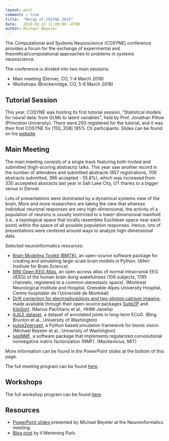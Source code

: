 ```yaml
---
layout: post
comments : true
title:  "Recap of COSYNE 2018"
date:   2018-03-12 11:00:00 -0700
author: Michael Beyeler
---
```


The Computational and Systems Neuroscience (COSYNE) conference provides a forum for the exchange of
experimental and theoretical/computational approaches to problems in systems neuroscience.

The conference is divided into two main sessions:
- Main meeting (Denver, CO, 1-4 March 2018)
- Workshops (Breckenridge, CO, 5-6 March 2018)


## Tutorial Session

This year, COSYNE was hosting its first tutorial session,
"Statistical models for neural data: from GLMs to latent variables",
held by Prof. Jonathan Pillow (Princeton University).
There were 293 registered for the tutorial, and it was their first COSYNE for [155, 208] (95% CI) participants. 
Slides can be found on his <a href="http://pillowlab.princeton.edu/teaching.html">website</a>.


## Main Meeting

The main meeting consists of a single track featuring both invited and submitted (high-scoring abstracts) talks.
This year saw another record in the number of attendees and submitted abstracts
(857 registrations, 709 abstracts submitted, 396 accepted - 55.8%),
which was increased from 330 accepeted abstracts last year in Salt Lake City, UT
thanks to a bigger venue in Denver.

Lots of presentations were dominated by a dynamical systems view of the brain.
More and more researchers are taking the view that whereas individual neuronal responses are very high-dimensional,
the activity of a population of neurons is usually restricted to a lower-dimensional manifold 
(i.e., a topological space that locally resembles Euclidean space near each point) within the
space of all possible population responses.
Hence, lots of presentations were centered around ways to analyze high-dimensional data.

Selected neuroinformatics resources:
- <a href="https://alleninstitute.github.io/bmtk">Brain Modeling Toolkit (BMTK)</a>, an open-source software package for creating and simulating large-scale brain models in Python. (Allen Institute for Brain Science)
- <a href="https://mni-open-ieegatlas.research.mcgill.ca">MNI Open iEEG Atlas</a>, an open access atlas of normal intracranial EEG (iEEG) of the human brain durig wakefulness (106 subjects, 1785 channels, registered to a common stereotaxic space). (Montreal Neurological Institute and Hospital, Grenoble-Alpes University Hospital, Centre hospitalier de l'Université de Montréal)
- <a href="">Drift correction for electrophysiology and two-photon calcium imaging</a>, made available through their open-source packages <a href="https://github.com/cortex-lab/Suite2P">Suite2P</a> and <a href="https://github.com/cortex-lab/KiloSort">KiloSort</a>. (Marius Pachitariu et al., HHMI Janelia)
- <a href="https://www.bingbrunton.com/data">AJILE dataset</a>, a dataset of annotated joints in long-term ECoG. (Bing Brunton et al., University of Washington)
- <a href="https://github.com/uwescience/pulse2percept">pulse2percept</a>, a Python based simulation framework for bionic vision. (Michael Beyeler et al., University of Washington)
- <a href="https://doi.org/10.1101/273128">seqNMF</a>, a software package that implements regularized convolutional nonnegative matrix factorization (NMF). (Mackevicius, MIT)

More information can be found in the PowerPoint slides at the bottom of this page.

The full meeting program can be found <a href="http://www.cosyne.org/c/index.php?title=Cosyne2018_Program">here</a>.


## Workshops

The full workshop program can be found <a href="http://www.cosyne.org/c/index.php?title=Workshops">here</a>.


## Resources

- <a href="https://github.com/uwescience/neuroinformatics/blob/master/_assets/2018-03-beyeler-cosyne18.pptx">PowerPoint slides</a> presented by Michael Beyeler at the Neuroinformatics meeting.
- <a href="https://memming.wordpress.com/2018/03/13/cosyne18/">Blog post</a> by Il Memming Park.

